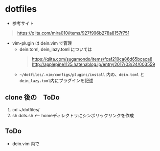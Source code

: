 # dotfiles

- 参考サイト
> https://qiita.com/mira010/items/927f996b278a8157f751

- vim-plugin は dein.vim で管理
  - dein.toml, dein_lazy.toml については
    > https://qiita.com/sugamondo/items/fcaf210ca86d65bcaca8
    > http://applepine1125.hatenablog.jp/entry/2017/03/24/003559
  - `~/dotfiles/.vim/configs/plugins/install` 内の、`dein.toml` と `dein_lazy.toml`内にプラグインを記述

## clone 後の　ToDo
1. cd ~/dotfiles/
2. sh dots.sh   <-- homeディレクトリにシンボリックリンクを作成


## ToDo
- dein.vim 内で 
